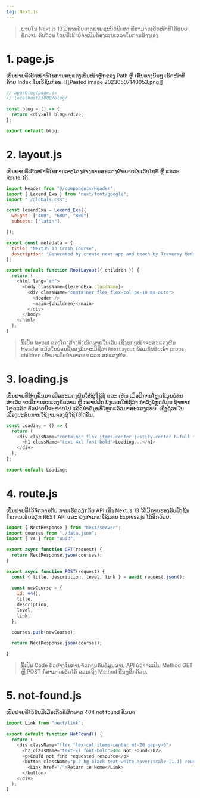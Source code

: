 ```yaml
---
tag: Next.js
---
```

> ພາຍໃນ Next.js 13 ມີການອັບເດດຟາຍຊະນິດພິເສດ ທີ່ສາມາດເຮັດໜ້າທີ່ໄດ້ແບບຊັດເຈນ ຄົບຖ້ວນ ໂດຍທີ່ເຮົາບໍ່ຈຳເປັນຕ້ອງເສຍເວລາໃນການສ້າງເອງ

# 1. page.js
ເປັນຟາຍທີ່ເຮັດໜ້າທີ່ໃນການສະແດງເປັນໜ້າຫຼັກຂອງ Path ຫຼື ເສັ້ນທາງນັ້ນໆ ເຮັດໜ້າທີ່ຄ້າຍ Index ໃນເວີຊັ້ນກ່ອນ.
![[Pasted image 20230507140053.png]]

```js
// app/blog/page.js
// localhost/3000/blog/

const blog = () => {
  return <div>All blog</div>;
};

export default blog;
```

# 2. layout.js
ເປັນຟາຍທີ່ເຮັດໜ້າທີ່ໃນການວາງໂຄງສ້າງການສະແດງຜົນພາຍໃນເວັບໄຊທ໌ ຫຼຶ ແຕ່ລະ Route ໄດ້.

```js
import Header from "@/components/Header";
import { Lexend_Exa } from "next/font/google";
import "./globals.css";

const lexendExa = Lexend_Exa({
  weight: ["400", "600", "800"],
  subsets: ["latin"],

});

export const metadata = {
  title: "NextJS 13 Crash Course",
  description: "Generated by create next app and teach by Traversy Media",
};

export default function RootLayout({ children }) {
  return (
    <html lang="en">
      <body className={lexendExa.className}>
        <div className="container flex flex-col px-10 mx-auto">
          <Header />
          <main>{children}</main>
        </div>
      </body>
    </html>
  );
}
```
> ນີ້ເປັນ layout ຂອງໂຄງສ້າງທັງໝົດພາຍໃນເວັບ ເຊິ່ງທຸກໆໜ້າຈະສະແດງຜົນ Header ແລ້ວໃນບ່ອນຊື່ຂອງມັນຈະມີຊື່ວ່າ `RootLayout` ພ້ອມກັບຮັບເອົາ props children ເຂົ້າມາເພື່ອນຳມາຄອບ ແລະ ສະແດງຜົນ.

# 3. loading.js
ເປັນຟາຍທີ່ສ້າງຂຶ້ນມາ ເພື່ອສະແດງຜົນໃຫ້ຜູ້ໃຊ້ຮູ້ ແລະ ເຫັນ ເມື່ອມີການໂຫຼດຂໍ້ມູນບໍ່ທັນສຳເລັດ ຈະມີການສະແດງຂໍ້ຄວາມ ຫຼື ກຣາຟຟິກ ບົ່ງບອກໃຫ້ຮູ້ວ່າ ກຳລັງໂຫຼດຂໍ້ມູນ ຖ້າຫາກໂຫຼດແລ້ວ ຕົວຟາຍນີ້ຈະຫາຍໄປ ແລ້ວນຳຂໍ້ມູນທີ່ໂຫຼດແລ້ວມາສະແດງແທນ. ເຊິ່ງຊ່ວນໃນເລື່ອງປະສົບການໃຊ້ງານຈອງຜູ້ໃຊ້ໃຫ້ດີຂຶ້ນ.

```js
const Loading = () => {
  return (
    <div className="container flex items-center justify-center h-full mx-auto mt-20">
      <h1 className="text-4xl font-bold">Loading...</h1>
    </div>
  );
};
  
export default Loading;
```
# 4. route.js
ເປັນຟາຍທີ່ໄວ້ຈັດການກັບ ການເຮັດວຽກກັບ API ເຊິ່ງ Next.js 13 ໄດ້ມີການຮອງຮັບຟັງຊັ້ນໃນການເຮັດວຽກ REST API ແລະ ຍັງສາມາດໃຊ້ແທນ Express.js ໄດ້ອີກດ້ວຍ.

```js
import { NextResponse } from "next/server";
import courses from "./data.json";
import { v4 } from "uuid";
  
export async function GET(request) {
  return NextResponse.json(courses);
}

export async function POST(request) {
  const { title, description, level, link } = await request.json();
  
  const newCourse = {
    id: v4(),
    title,
    description,
    level,
    link,
  };
  
  courses.push(newCourse);

  return NextResponse.json(courses);

}
```
> ນີ້ເປັນ Code ຕົວຢ່າງໃນການຈັດການກັບຂໍ້ມູນຜ່ານ API ບໍ່ວ່າຈະເປັນ Method GET ຫຼື POST ກໍ່ສາມາດເຮັດໄດ້ ລວມເຖິງ Method ອື່ນໆອີກດ້ວຍ.

# 5. not-found.js
ເປັນຟາຍທີ່ໄວ້ຮັບມືເມື່ອເກີດຂໍ້ຜິດພາດ 404 not found ຂຶ້ນມາ

```js
import Link from "next/link";
  
export default function NotFound() {
  return (
    <div className="flex flex-col items-center mt-20 gap-y-6">
      <h2 className="text-xl font-bold">404 Not Found</h2>
      <p>Could not find requested resource</p>
      <button className="p-2 bg-black text-white hover:scale-[1.1] rounded-xl">
        <Link href="/">Return to Home</Link>
      </button>
    </div>
  );
}
```